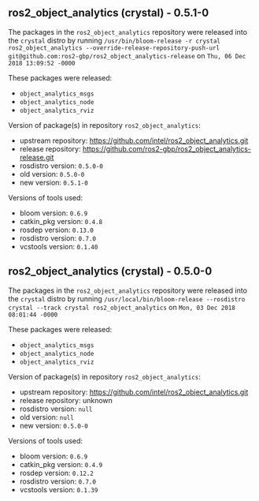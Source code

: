 ## ros2_object_analytics (crystal) - 0.5.1-0

The packages in the `ros2_object_analytics` repository were released into the `crystal` distro by running `/usr/bin/bloom-release -r crystal ros2_object_analytics --override-release-repository-push-url git@github.com:ros2-gbp/ros2_object_analytics-release` on `Thu, 06 Dec 2018 13:09:52 -0000`

These packages were released:
- `object_analytics_msgs`
- `object_analytics_node`
- `object_analytics_rviz`

Version of package(s) in repository `ros2_object_analytics`:

- upstream repository: https://github.com/intel/ros2_object_analytics.git
- release repository: https://github.com/ros2-gbp/ros2_object_analytics-release.git
- rosdistro version: `0.5.0-0`
- old version: `0.5.0-0`
- new version: `0.5.1-0`

Versions of tools used:

- bloom version: `0.6.9`
- catkin_pkg version: `0.4.8`
- rosdep version: `0.13.0`
- rosdistro version: `0.7.0`
- vcstools version: `0.1.40`


## ros2_object_analytics (crystal) - 0.5.0-0

The packages in the `ros2_object_analytics` repository were released into the `crystal` distro by running `/usr/local/bin/bloom-release --rosdistro crystal --track crystal ros2_object_analytics` on `Mon, 03 Dec 2018 08:01:44 -0000`

These packages were released:
- `object_analytics_msgs`
- `object_analytics_node`
- `object_analytics_rviz`

Version of package(s) in repository `ros2_object_analytics`:

- upstream repository: https://github.com/intel/ros2_object_analytics.git
- release repository: unknown
- rosdistro version: `null`
- old version: `null`
- new version: `0.5.0-0`

Versions of tools used:

- bloom version: `0.6.9`
- catkin_pkg version: `0.4.9`
- rosdep version: `0.12.2`
- rosdistro version: `0.7.0`
- vcstools version: `0.1.39`


